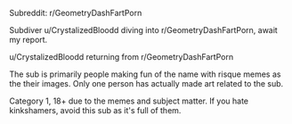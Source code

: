 Subreddit: r/GeometryDashFartPorn

Subdiver u/CrystalizedBloodd diving into r/GeometryDashFartPorn, await my report.

u/CrystalizedBloodd returning from r/GeometryDashFartPorn 

The sub is primarily people making fun of the name with risque memes as the their images. Only one person has actually made art related to the sub.

Category 1, 18+ due to the memes and subject matter. If you hate kinkshamers, avoid this sub as it's full of them.